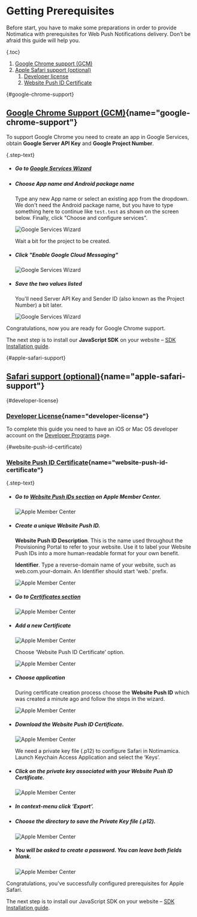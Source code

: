 # Getting Prerequisites

Before start, you have to make some preparations in order to provide Notimatica with prerequisites for Web Push Notifications delivery. Don’t be afraid this guide will help you.

{.toc}
1. [Google Chrome support (GCM)](#google-chrome-support)
1. [Apple Safari support (optional)](#apple-safari-support)
    1. [Developer license](#developer-license)
    1. [Website Push ID Certificate](#website-push-id-certificate)

{#google-chrome-support}
## [Google Chrome Support (GCM)](#google-chrome-support){name="google-chrome-support"}

To support Google Chrome you need to create an app in Google Services, obtain **Google Server API Key** and **Google Project Number**.

{.step-text}
* ##### Go to [Google Services Wizard](https://developers.google.com/mobile/add?platform=android&cntapi=gcm)

* ##### Choose App name and Android package name

  Type any new App name or select an existing app from the dropdown. We don't need the Android package name, but you have to type something here to continue like `test.test` as shown on the screen below. Finally, click "Choose and configure services".

  ![Google Services Wizard](docs/imgs/google1.png "Google Services Wizard - Step 1")

  Wait a bit for the project to be created.

* ##### Click "Enable Google Cloud Messaging"

  ![Google Services Wizard](docs/imgs/google2.png "Google Services Wizard - Step 2")

* ##### Save the two values listed

  You'll need Server API Key and Sender ID (also known as the Project Number) a bit later.

  ![Google Services Wizard](docs/imgs/google3.png "Google Services Wizard - Step 3")

Congratulations, now you are ready for Google Chrome support.

The next step is to install our **JavaScript SDK** on your website – [SDK Installation guide](/docs/installation).

{#apple-safari-support}
## [Safari support (optional)](#apple-safari-support){name="apple-safari-support"}

{#developer-license}
### [Developer License](#developer-license){name="developer-license"}

To complete this guide you need to have an iOS or Mac OS developer account on the [Developer Programs](https://developer.apple.com/programs/) page. 

{#website-push-id-certificate}
### [Website Рush ID Сertificate](#website-push-id-certificate){name="website-push-id-certificate"}

{.step-text}
* ##### Go to [Website Push IDs section](https://developer.apple.com/account/ios/identifier/websitePushId/landing) on Apple Member Center.

  ![Apple Member Center](docs/imgs/apple2.png "Apple Member Center - Step 1")

* ##### Create a unique Website Push ID.

  **Website Push ID Description**. This is the name used throughout the Provisioning Portal to refer to your website. Use it to label your Website Push IDs into a more human-readable format for your own benefit.

  **Identifier**. Type a reverse-domain name of your website, such as web.com.your-domain. An Identifier should start ‘web.’ prefix.

  ![Apple Member Center](docs/imgs/apple3.png "Apple Member Center - Step 2")

* ##### Go to [Certificates section](https://developer.apple.com/account/ios/certificate/)
  
  ![Apple Member Center](docs/imgs/apple4.png "Apple Member Center - Step 3")

* ##### Add a new Certificate

  ![Apple Member Center](docs/imgs/apple5.png "Apple Member Center - Step 4")

  Choose ‘Website Push ID Certificate’ option.

  ![Apple Member Center](docs/imgs/apple6.png "Apple Member Center - Step 5")

* ##### Choose application

  During certificate creation process choose the **Website Push ID** which was created a minute ago and follow the steps in the wizard.

  ![Apple Member Center](docs/imgs/apple7.png "Apple Member Center - Step 6")

* ##### Download the Website Рush ID Сertificate.

  ![Apple Member Center](docs/imgs/apple8.png "Apple Member Center - Step 7")

  We need a private key file (.p12) to configure Safari in Notimamica. Launch Keychain Access Application and select the ‘Keys’.

* ##### Click on the private key associated with your Website Push ID Certificate.

  ![Apple Member Center](docs/imgs/apple9.png "Apple Member Center - Step 8")

* ##### In context-menu click ‘Export’.

* ##### Choose the directory to save the Private Key file (.p12).

  ![Apple Member Center](docs/imgs/apple10.png "Apple Member Center - Step 9")

* ##### You will be asked to create a password. You can leave both fields blank.

  ![Apple Member Center](docs/imgs/apple11.png "Apple Member Center - Step 10")


Congratulations, you've successfully configured prerequisites for Apple Safari.

The next step is to install our JavaScript SDK on your website – [SDK Installation guide](/docs/installation).
